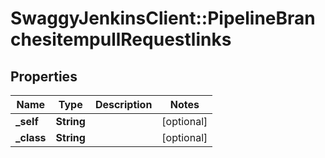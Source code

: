 # SwaggyJenkinsClient::PipelineBranchesitempullRequestlinks

## Properties
Name | Type | Description | Notes
------------ | ------------- | ------------- | -------------
**_self** | **String** |  | [optional] 
**_class** | **String** |  | [optional] 



